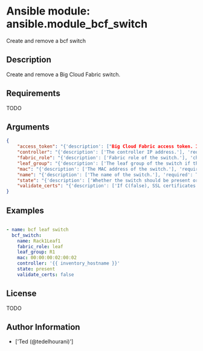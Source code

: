 # Ansible module: ansible.module_bcf_switch


Create and remove a bcf switch

## Description

Create and remove a Big Cloud Fabric switch.

## Requirements

TODO

## Arguments

``` json
{
    "access_token": "{'description': ["Big Cloud Fabric access token. If this isn't set then the environment variable C(BIGSWITCH_ACCESS_TOKEN) is used."]}",
    "controller": "{'description': ['The controller IP address.'], 'required': True}",
    "fabric_role": "{'description': ['Fabric role of the switch.'], 'choices': ['spine', 'leaf'], 'required': True}",
    "leaf_group": "{'description': ['The leaf group of the switch if the switch is a leaf.'], 'required': False}",
    "mac": "{'description': ['The MAC address of the switch.'], 'required': True}",
    "name": "{'description': ['The name of the switch.'], 'required': True}",
    "state": "{'description': ['Whether the switch should be present or absent.'], 'default': 'present', 'choices': ['present', 'absent']}",
    "validate_certs": "{'description': ['If C(false), SSL certificates will not be validated. This should only be used on personally controlled devices using self-signed certificates.'], 'required': False, 'default': True, 'type': 'bool'}",
}
```

## Examples


``` yaml

- name: bcf leaf switch
  bcf_switch:
    name: Rack1Leaf1
    fabric_role: leaf
    leaf_group: R1
    mac: 00:00:00:02:00:02
    controller: '{{ inventory_hostname }}'
    state: present
    validate_certs: false

```

## License

TODO

## Author Information
  - ['Ted (@tedelhourani)']
